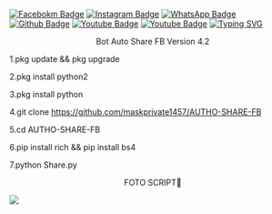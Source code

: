 [![Facebokm Badge](https://img.shields.io/badge/-facebook.demias-blue?style=flat&logo=Facebook&logoColor=white&link=https://www.facebook.com/profile.php?id=100055386134167.qwerty69/)](https://www.facebook.com/profile.php?id=100055386134167.qwerty69) [![Instagram Badge](https://img.shields.io/badge/-instagram.demias_-f01397?style=flat&logo=Instagram&logoColor=white&link=https://www.instagram.com/mask_private1457.qwerty_/)](https://www.instagram.com/mask_private1457.qwerty_/) [![WhatsApp Badge](https://img.shields.io/badge/-6289667838732-green?style=flat&logo=WhatsApp&logoColor=white&link=https://wa.me/6289667838732/)](https://wa.me/6289667838732/) [![Github Badge](https://img.shields.io/badge/-maskprivate1457-black?style=flat&logo=Github&logoColor=white&link=https://github.com/maskprivate1457/)](https://github.com/maskprivate1457) [![Youtube Badge](https://img.shields.io/badge/-Learn&Tutorial-red?style=flat&logo=Youtube&logoColor=white&link=https://youtube.com/@LearnTutorial864.qwerty69/)](https://youtube.com/@LearnTutorial864.qwerty69) [![Youtube Badge](https://img.shields.io/badge/-TutorialTermux-red?style=flat&logo=Youtube&logoColor=white&link=https://youtube.com/@TutorialTermux.qwerty69/)](https://youtube.com/@TutorialTermux.qwerty69)
[![Typing SVG](https://readme-typing-svg.herokuapp.com?font=Koulen&size=25&duration=5000&color=light&center=true&vCenter=true&multiline=true&width=600&lines=Auto+Share+Facebook+,Jangan+Lupa+Follow+Dan+Kasih+Star)](https://git.io/typing-svg)
<p align="center">Bot Auto Share FB Version 4.2</p>

1.pkg update && pkg upgrade

2.pkg install python2

3.pkg install python

4.git clone https://github.com/maskprivate1457/AUTHO-SHARE-FB

5.cd AUTHO-SHARE-FB

6.pip install rich && pip install bs4

7.python Share.py 

<p align="center">FOTO SCRIPT🗿</p>
<img src="https://j.top4top.io/p_257004pti0.jpg"</img>

